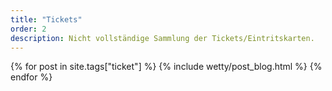```yaml
---
title: "Tickets"
order: 2
description: Nicht vollständige Sammlung der Tickets/Eintritskarten.
---
```

{% for post in site.tags["ticket"] %}
{% include wetty/post_blog.html %}
{% endfor %}
